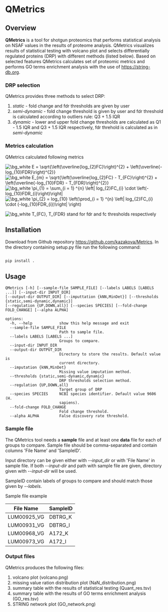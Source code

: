 # QMetrics

## Overview
**QMetrics** is a tool for shotgun proteomics that performs statistical analysis on NSAF values in the results of proteome analysis. 
QMetrics visualizes results of statistical testing with volcano plot and selects differentially regulated proteins (DRP) with different methods (listed below). 
Based on selected features QMetrics calculates set of proteomic metrics and performs GO terms enrichment analysis with the use of https://string-db.org.

### DRP selection

QMetrics provides three methods to select DRP:

1. *static* - fold change and fdr thresholds are given by user
2. *semi-dynamic* - fold change threshold is given by user and fdr threshold is calculated according to outliers rule: Q3 + 1.5 IQR
3. *dynamic* - lower and upper fold change thresholds are calculated as Q1 - 1.5 IQR and Q3 + 1.5 IQR respectively, fdr threhold is calculated as in *semi-dynamic*

### Metrics calculation
QMetrics calculated following metrics

<img src="https://latex.codecogs.com/svg.image?\bg_white&space;E&space;=&space;\sqrt{\left(\overline{log_{2}FC}\right)^{2}&space;&plus;&space;\left(\overline{-log_{10}FDR}\right)^{2}}" title="\bg_white E = \sqrt{\left(\overline{log_{2}FC}\right)^{2} + \left(\overline{-log_{10}FDR}\right)^{2}}" />
<img src="https://latex.codecogs.com/svg.image?\bg_white&space;E_{m}&space;=&space;\sqrt{\left(\overline{log_{2}FC}&space;-&space;T_{FC}\right)^{2}&space;&plus;&space;\left(\overline{-log_{10}FDR}&space;-&space;T_{FDR}\right)^{2}}" title="\bg_white E_{m} = \sqrt{\left(\overline{log_{2}FC} - T_{FC}\right)^{2} + \left(\overline{-log_{10}FDR} - T_{FDR}\right)^{2}}" />
<img src="https://latex.codecogs.com/svg.image?\bg_white&space;\pi_{1}&space;=&space;\sum_{i&space;=&space;1}&space;^{n}&space;\left|&space;log_{2}FC_{i}&space;\cdot&space;\left(-log_{10}FDR_{i}\right)\right|" title="\bg_white \pi_{1} = \sum_{i = 1} ^{n} \left| log_{2}FC_{i} \cdot \left(-log_{10}FDR_{i}\right)\right|" />
<img src="https://latex.codecogs.com/svg.image?\bg_white&space;\pi_{2}&space;=&space;log_{10}&space;\left(\prod_{i&space;=&space;1}&space;^{n}&space;\left|&space;log_{2}FC_{i}&space;\cdot&space;(-log_{10}FDR_{i})\right|&space;\right)" title="\bg_white \pi_{2} = log_{10} \left(\prod_{i = 1} ^{n} \left| log_{2}FC_{i} \cdot (-log_{10}FDR_{i})\right| \right)" />

<img src="https://latex.codecogs.com/svg.image?\bg_white&space;T_{FC},&space;T_{FDR}" title="\bg_white T_{FC}, T_{FDR}" /> stand for fdr and fc thresholds respectively

## Installation
Download from Github repository https://github.com/kazakova/Metrics. In the directory containing setup.py file run the following command:

```

pip install .
```

## Usage
```
QMetrics [-h] [--sample-file SAMPLE_FILE] [--labels LABELS [LABELS ...]] [--input-dir INPUT_DIR] 
[--output-dir OUTPUT_DIR] [--imputtation {kNN,MinDet}] [--thresholds {static,semi-dynamic,dynamic}]
[--regulation {UP,DOWN,all}] [--species SPECIES] [--fold-change FOLD_CHANGE] [--alpha ALPHA]

options:
  -h, --help            show this help message and exit
  --sample-file SAMPLE_FILE
                        Path to sample file.
  --labels LABELS [LABELS ...]
                        Groups to compare.
  --input-dir INPUT_DIR
  --output-dir OUTPUT_DIR
                        Directory to store the results. Default value is
                        current directory.
  --imputation {kNN,MinDet}
                        Missing value imputation method.
  --thresholds {static,semi-dynamic,dynamic}
                        DRP thresholds selection method.
  --regulation {UP,DOWN,all}
                        Target group of DRP
  --species SPECIES     NCBI species identifier. Default value 9606 (H.
                        sapiens).
  --fold-change FOLD_CHANGE
                        Fold change threshold.
  --alpha ALPHA         False discovery rate threshold.
  ```
### Sample file
The QMetrics tool needs a **sample** file and at least one **data** file for each of groups to compare.
Sample file should be comma-separated and contain columns 'File Name' and 'SampleID'. 

Input directory can be given either with *--input_dir* or with 'File Name' in sample file.
If both *--input-dir* and path with sample file are given, directory given with *--input-dir* will be used. 
  
SampleID contain labels of groups to compare and should match those given by *--labels*.

Sample file example

| File Name                     | SampleID |
|-------------------------------|----------|
| LUM00925_VG                   | DBTRG_K  |
| LUM00931_VG                   | DBTRG_I  |
| LUM00968_VG                   | A172_K   |
| LUM00973_VG                   | A172_I   |
 
### Output files
QMetrics produces the following files:
1. volcano plot (volcano.png)
2. missing value ration distribution plot (NaN_distribution.png)
3. summary table with the results of statistical testing (Quant_res.tsv)
4. summary table with the results of GO terms enrichment analysis (GO_res.tsv)
5. STRING network plot (GO_network.png) 




